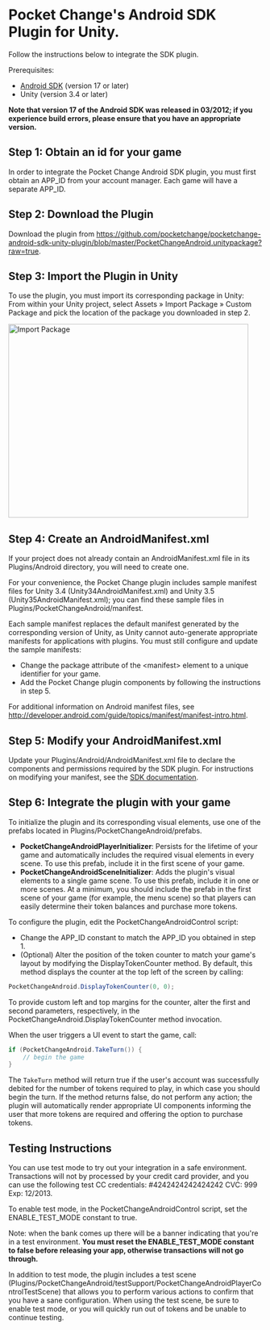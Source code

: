 # Pocket Change's Android SDK Plugin for Unity.

Follow the instructions below to integrate the SDK plugin.

Prerequisites:

- <a href="http://www.eclipse.org/downloads/">Android SDK</a> (version 17 or later)
- Unity (version 3.4 or later)

**Note that version 17 of the Android SDK was released in 03/2012; if you experience build errors, please ensure that you have an appropriate version.**

## Step 1: Obtain an id for your game

In order to integrate the Pocket Change Android SDK plugin, you must first obtain an APP\_ID from your account manager. Each game will have a separate APP\_ID.

## Step 2: Download the Plugin

Download the plugin from <https://github.com/pocketchange/pocketchange-android-sdk-unity-plugin/blob/master/PocketChangeAndroid.unitypackage?raw=true>.

## Step 3: Import the Plugin in Unity

To use the plugin, you must import its corresponding package in Unity: From within your Unity project, select Assets » Import Package » Custom Package and pick the location of the package you downloaded in step 2.

<img src="http://dl.dropbox.com/u/68268326/unity-plugin-doc-images/import_package.png" alt="Import Package" width="476" height="384" />

## Step 4: Create an AndroidManifest.xml

If your project does not already contain an AndroidManifest.xml file in its Plugins/Android directory, you will need to create one.

For your convenience, the Pocket Change plugin includes sample manifest files for Unity 3.4 (Unity34AndroidManifest.xml) and Unity 3.5 (Unity35AndroidManifest.xml); you can find these sample files in Plugins/PocketChangeAndroid/manifest.

Each sample manifest replaces the default manifest generated by the corresponding version of Unity, as Unity cannot auto-generate appropriate manifests for applications with plugins. You must still configure and update the sample manifests:

* Change the package attribute of the &lt;manifest&gt; element to a unique identifier for your game.
* Add the Pocket Change plugin components by following the instructions in step 5.

For additional information on Android manifest files, see <http://developer.android.com/guide/topics/manifest/manifest-intro.html>.

## Step 5: Modify your AndroidManifest.xml

Update your Plugins/Android/AndroidManifest.xml file to declare the components and permissions required by the SDK plugin. For instructions on modifying your manifest, see the <a href="http://github.com/pocketchange/pocketchange-android-sdk#readme-android-manifest-modifications">SDK documentation</a>.

## Step 6: Integrate the plugin with your game

To initialize the plugin and its corresponding visual elements, use one of the prefabs located in Plugins/PocketChangeAndroid/prefabs.

- **PocketChangeAndroidPlayerInitializer**: Persists for the lifetime of your game and automatically includes the required visual elements in every scene. To use this prefab, include it in the first scene of your game.    
- **PocketChangeAndroidSceneInitializer**: Adds the plugin's visual elements to a single game scene. To use this prefab, include it in one or more scenes. At a minimum, you should include the prefab in the first scene of your game (for example, the menu scene) so that players can easily determine their token balances and purchase more tokens.

To configure the plugin, edit the PocketChangeAndroidControl script:

- Change the APP\_ID constant to match the APP\_ID you obtained in step 1.
- (Optional) Alter the position of the token counter to match your game's layout by modifying the DisplayTokenCounter method. By default, this method displays the counter at the top left of the screen by calling:

```C#
PocketChangeAndroid.DisplayTokenCounter(0, 0);
```

To provide custom left and top margins for the counter, alter the first and second parameters, respectively, in the PocketChangeAndroid.DisplayTokenCounter method invocation.

When the user triggers a UI event to start the game, call:

```C#
if (PocketChangeAndroid.TakeTurn()) {
    // begin the game
}
```

The `TakeTurn` method will return true if the user's account was successfully debited for the number of tokens required to play, in which case you should begin the turn. If the method returns false, do not perform any action; the plugin will automatically render appropriate UI components informing the user that more tokens are required and offering the option to purchase tokens.

## <a name="testing"></a>Testing Instructions

You can use test mode to try out your integration in a safe environment. Transactions will not by processed by your credit card provider, and you can use the following test CC credentials: #4242424242424242 CVC: 999 Exp: 12/2013.

To enable test mode, in the PocketChangeAndroidControl script, set the ENABLE\_TEST\_MODE constant to true.

Note: when the bank comes up there will be a banner indicating that you're in a test environment. **You must reset the ENABLE\_TEST\_MODE constant to false before releasing your app, otherwise transactions will not go through.**

In addition to test mode, the plugin includes a test scene (Plugins/PocketChangeAndroid/testSupport/PocketChangeAndroidPlayerControlTestScene) that allows you to perform various actions to confirm that you have a sane configuration. When using the test scene, be sure to enable test mode, or you will quickly run out of tokens and be unable to continue testing.
